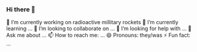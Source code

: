 ### Hi there 👋

🔭 I’m currently working on radioactive millitary rockets
🌱 I’m currently learning ...
👯 I’m looking to collaborate on ...
🤔 I’m looking for help with ...
💬 Ask me about ...
📫 How to reach me: ...
😄 Pronouns: they/was
⚡ Fun fact: ...
